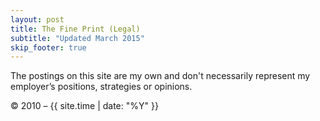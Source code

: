 ```yaml
---
layout: post
title: The Fine Print (Legal)
subtitle: "Updated March 2015"
skip_footer: true
---
```


The postings on this site are my own and don't necessarily represent my 
  employer’s positions, strategies or opinions.

&copy; 2010 &ndash; {{ site.time | date: "%Y" }}
